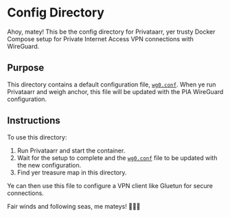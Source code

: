 # Config Directory

Ahoy, matey! This be the config directory for Privataarr, yer trusty Docker Compose setup for Private Internet Access VPN connections with WireGuard.

## Purpose

This directory contains a default configuration file, [`wg0.conf`](./wg0.conf). When ye run Privataarr and weigh anchor, this file will be updated with the PIA WireGuard configuration.

## Instructions

To use this directory:

1. Run Privataarr and start the container.
2. Wait for the setup to complete and the [`wg0.conf`](./wg0.conf) file to be updated with the new configuration.
3. Find yer treasure map in this directory.

Ye can then use this file to configure a VPN client like Gluetun for secure connections.

Fair winds and following seas, me mateys! 🌊🏴‍☠️
